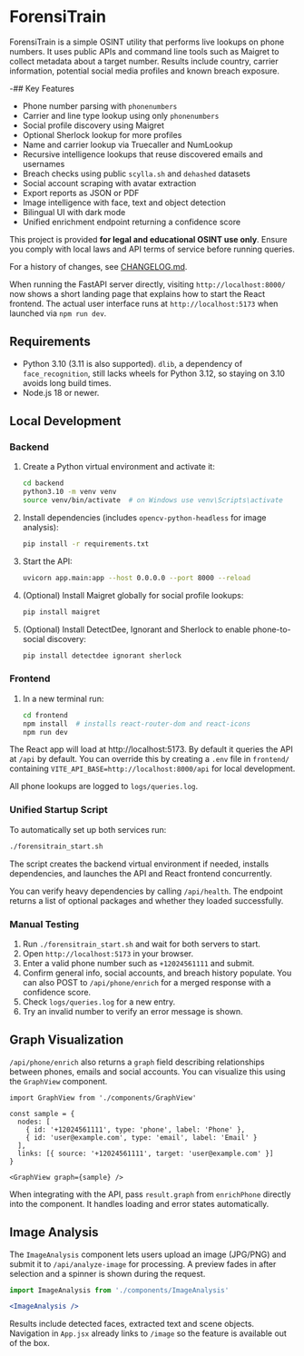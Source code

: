 # ForensiTrain

ForensiTrain is a simple OSINT utility that performs live lookups on phone
numbers. It uses public APIs and command line tools such as Maigret to collect
metadata about a target number. Results include country, carrier information,
potential social media profiles and known breach exposure.

-## Key Features

- Phone number parsing with `phonenumbers`
- Carrier and line type lookup using only `phonenumbers`
- Social profile discovery using Maigret
- Optional Sherlock lookup for more profiles
- Name and carrier lookup via Truecaller and NumLookup
- Recursive intelligence lookups that reuse discovered emails and usernames
- Breach checks using public `scylla.sh` and `dehashed` datasets
- Social account scraping with avatar extraction
- Export reports as JSON or PDF
- Image intelligence with face, text and object detection
- Bilingual UI with dark mode
- Unified enrichment endpoint returning a confidence score

This project is provided **for legal and educational OSINT use only**. Ensure
you comply with local laws and API terms of service before running queries.

For a history of changes, see [CHANGELOG.md](CHANGELOG.md).

When running the FastAPI server directly, visiting `http://localhost:8000/` now
shows a short landing page that explains how to start the React frontend. The
actual user interface runs at `http://localhost:5173` when launched via
`npm run dev`.

## Requirements

- Python 3.10 (3.11 is also supported). `dlib`, a dependency of
  `face_recognition`, still lacks wheels for Python 3.12, so staying on 3.10
  avoids long build times.
- Node.js 18 or newer.

## Local Development

### Backend

1. Create a Python virtual environment and activate it:
   ```bash
   cd backend
   python3.10 -m venv venv
   source venv/bin/activate  # on Windows use venv\Scripts\activate
   ```
2. Install dependencies (includes `opencv-python-headless` for image analysis):
   ```bash
   pip install -r requirements.txt
   ```
3. Start the API:
   ```bash
   uvicorn app.main:app --host 0.0.0.0 --port 8000 --reload
   ```
5. (Optional) Install Maigret globally for social profile lookups:
   ```bash
   pip install maigret
   ```
6. (Optional) Install DetectDee, Ignorant and Sherlock to enable phone-to-social discovery:
   ```bash
   pip install detectdee ignorant sherlock
   ```

### Frontend

1. In a new terminal run:
   ```bash
   cd frontend
   npm install  # installs react-router-dom and react-icons
   npm run dev
   ```

The React app will load at http://localhost:5173. By default it queries the API
at `/api` by default. You can override this by creating a `.env` file
in `frontend/` containing `VITE_API_BASE=http://localhost:8000/api` for local development.

All phone lookups are logged to `logs/queries.log`.

### Unified Startup Script

To automatically set up both services run:

```bash
./forensitrain_start.sh
```

The script creates the backend virtual environment if needed, installs
dependencies, and launches the API and React frontend concurrently.

You can verify heavy dependencies by calling `/api/health`. The endpoint
returns a list of optional packages and whether they loaded successfully.

### Manual Testing

1. Run `./forensitrain_start.sh` and wait for both servers to start.
2. Open `http://localhost:5173` in your browser.
3. Enter a valid phone number such as `+12024561111` and submit.
4. Confirm general info, social accounts, and breach history populate.
   You can also POST to `/api/phone/enrich` for a merged response with a
   confidence score.
5. Check `logs/queries.log` for a new entry.
6. Try an invalid number to verify an error message is shown.

## Graph Visualization

`/api/phone/enrich` also returns a `graph` field describing relationships
between phones, emails and social accounts. You can visualize this using the
`GraphView` component.

```
import GraphView from './components/GraphView'

const sample = {
  nodes: [
    { id: '+12024561111', type: 'phone', label: 'Phone' },
    { id: 'user@example.com', type: 'email', label: 'Email' }
  ],
  links: [{ source: '+12024561111', target: 'user@example.com' }]
}

<GraphView graph={sample} />
```

When integrating with the API, pass `result.graph` from `enrichPhone` directly
into the component. It handles loading and error states automatically.

## Image Analysis

The `ImageAnalysis` component lets users upload an image (JPG/PNG) and submit it
to `/api/analyze-image` for processing. A preview fades in after selection and a
spinner is shown during the request.

```jsx
import ImageAnalysis from './components/ImageAnalysis'

<ImageAnalysis />
```

Results include detected faces, extracted text and scene objects. Navigation in
`App.jsx` already links to `/image` so the feature is available out of the box.

